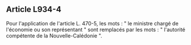 Article L934-4
----
Pour l'application de l'article L. 470-5, les mots : " le ministre chargé de
l'économie ou son représentant " sont remplacés par les mots : " l'autorité
compétente de la Nouvelle-Calédonie ".
